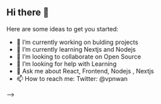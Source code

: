 ## Hi there 👋


Here are some ideas to get you started:
- 🔭 I’m currently working on bulding projects
- 🌱 I’m currently learning Nextjs and Nodejs
- 👯 I’m looking to collaborate on Open Source
- 🤔 I’m looking for help with Learning
- 💬 Ask me about React, Frontend, Nodejs , Nextjs
- 📫 How to reach me: Twitter: @vpnwan

-->

